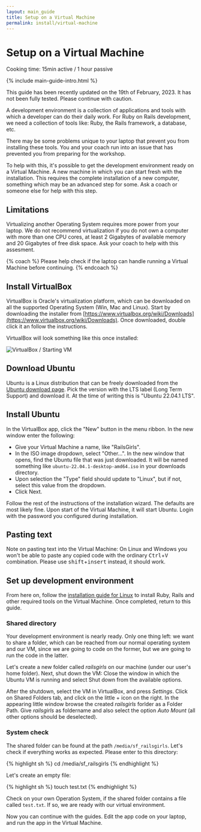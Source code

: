 ```yaml
---
layout: main_guide
title: Setup on a Virtual Machine
permalink: install/virtual-machine
---
```


# Setup on a Virtual Machine

<span class="muted">Cooking time: 15min active / 1 hour passive</span>

{% include main-guide-intro.html %}

<p class="warning-notice">This guide has been recently updated on the 19th of February, 2023. It has not been fully tested. Please continue with caution.</p>

A development environment is a collection of applications and tools with which a developer can do their daily work. For Ruby on Rails development, we need a collection of tools like: Ruby, the Rails framework, a database, etc.

There may be some problems unique to your laptop that prevent you from installing these tools. You and your coach run into an issue that has prevented you from preparing for the workshop.

To help with this, it's possible to get the development environment ready on a Virtual Machine. A new machine in which you can start fresh with the installation. This requires the complete installation of a new computer, something which may be an advanced step for some. Ask a coach or someone else for help with this step.

## Limitations

Virtualizing another Operating System requires more power from your laptop. We do not recommend virtualization if you do not own a computer with more than one CPU cores, at least 2 Gigabytes of available memory and 20 Gigabytes of free disk space. Ask your coach to help with this assesment.

{% coach %}
Please help check if the laptop can handle running a Virtual Machine before continuing.
{% endcoach %}

## Install VirtualBox

VirtualBox is Oracle's virtualization platform, which can be downloaded on all the supported Operating System (Win, Mac and Linux). Start by downloading the installer from [https://www.virtualbox.org/wiki/Downloads](https://www.virtualbox.org/wiki/Downloads). Once downloaded, double click it an follow the instructions.

VirtualBox will look something like this once installed:

![VirtualBox / Starting VM](/images/virtualbox.png)

## Download Ubuntu

Ubuntu is a Linux distribution that can be freely downloaded from the [Ubuntu download page](https://ubuntu.com/download/desktop). Pick the version with the LTS label (Long Term Support) and download it. At the time of writing this is "Ubuntu 22.04.1 LTS".

## Install Ubuntu

In the VirtualBox app, click the "New" button in the menu ribbon. In the new window enter the following:

- Give your Virtual Machine a name, like "RailsGirls".
- In the ISO image dropdown, select "Other...". In the new window that opens, find the Ubuntu file that was just downloaded. It will be named something like `ubuntu-22.04.1-desktop-amd64.iso` in your downloads directory.
- Upon selection the "Type" field should update to "Linux", but if not, select this value from the dropdown.
- Click Next.

Follow the rest of the instructions of the installation wizard. The defaults are most likely fine. Upon start of the Virtual Machine, it will start Ubuntu. Login with the password you configured during installation.

## Pasting text

Note on pasting text into the Virtual Machine: On Linux and Windows you won't be able to paste any copied code with the ordinary <kbd>Ctrl</kbd>+<kbd>V</kbd> combination. Please use <kbd>shift</kbd>+<kbd>insert</kbd> instead, it should work.

## Set up development environment

From here on, follow the [installation guide for Linux](/install/linux) to install Ruby, Rails and other required tools on the Virtual Machine. Once completed, return to this guide.

### Shared directory

Your development environment is nearly ready. Only one thing left: we want to share a folder, which can be reached from our normal operating system and our VM, since we are going to code on the former, but we are going to run the code in the latter.

Let's create a new folder called *railsgirls* on our machine (under our user's home folder). Next, shut down the VM: Close the window in which the Ubuntu VM is running and select Shut down from the available options.

After the shutdown, select the VM in VirtualBox, and press *Settings*. Click on Shared Folders tab, and click on the little + icon on the right.
In the appearing little window browse the created *railsgirls* forlder as a Folder Path. Give *railsgirls* as foldername and also select the option *Auto Mount* (all other options should be deselected).

### System check

The shared folder can be found at the path `/media/sf_railsgirls`. Let's check if everything works as expected. Please enter to this directory:

{% highlight sh %}
cd /media/sf_railsgirls
{% endhighlight %}

Let's create an empty file:

{% highlight sh %}
touch test.txt
{% endhighlight %}

Check on your own Operation System, if the shared folder contains a file called `test.txt`. If so, we are ready with our virtual environment.

Now you can continue with the guides. Edit the app code on your laptop, and run the app in the Virtual Machine.
